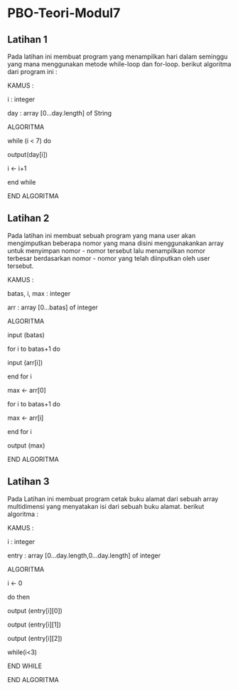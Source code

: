 # PBO-Teori-Modul7

## Latihan 1 

Pada latihan ini membuat program yang menampilkan hari dalam seminggu yang mana menggunakan metode while-loop dan for-loop. berikut algoritma dari program ini :

KAMUS :

i : integer

day : array [0...day.length] of String 

ALGORITMA 

while (i < 7) do

output(day[i])

i <- i+1

end while

END ALGORITMA


## Latihan 2

Pada latihan ini membuat sebuah program yang mana user akan mengimputkan beberapa nomor yang mana disini menggunakankan array untuk menyimpan nomor - nomor tersebut lalu menampilkan nomor terbesar berdasarkan nomor - nomor yang telah diinputkan oleh user tersebut.

KAMUS :

batas, i, max : integer

arr : array [0...batas] of integer 

ALGORITMA 

input (batas)

for i to batas+1 do 

  input (arr[i])
  
end for i

max <- arr[0]

for i to batas+1 do 

  max <- arr[i]
  
end for i

output (max)

END ALGORITMA

## Latihan 3

Pada Latihan ini membuat program cetak buku alamat dari sebuah array multidimensi yang menyatakan isi dari sebuah buku alamat. berikut algoritma :

KAMUS :

i : integer

entry : array [0...day.length,0...day.length] of integer 

ALGORITMA

i <- 0

do then

output (entry[i][0])

output (entry[i][1])

output (entry[i][2])

while(i<3)

END WHILE

END ALGORITMA








